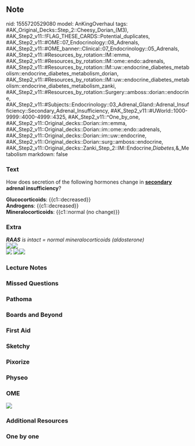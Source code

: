 ## Note
nid: 1555720529080
model: AnKingOverhaul
tags: #AK_Original_Decks::Step_2::Cheesy_Dorian_(M3), #AK_Step2_v11::!FLAG_THESE_CARDS::Potential_duplicates, #AK_Step2_v11::#OME::07_Endocrinology::08_Adrenals, #AK_Step2_v11::#OME_banner::Clinical::07_Endocrinology::05_Adrenals, #AK_Step2_v11::#Resources_by_rotation::IM::emma, #AK_Step2_v11::#Resources_by_rotation::IM::ome::endo::adrenals, #AK_Step2_v11::#Resources_by_rotation::IM::uw::endocrine_diabetes_metabolism::endocrine_diabetes_metabolism_dorian, #AK_Step2_v11::#Resources_by_rotation::IM::uw::endocrine_diabetes_metabolism::endocrine_diabetes_metabolism_zanki, #AK_Step2_v11::#Resources_by_rotation::Surgery::amboss::dorian::endocrine, #AK_Step2_v11::#Subjects::Endocrinology::03_Adrenal_Gland::Adrenal_Insufficiency::Secondary_Adrenal_Insufficiency, #AK_Step2_v11::#UWorld::1000-9999::4000-4999::4325, #AK_Step2_v11::^One_by_one, #AK_Step2_v11::Original_decks::Dorian::im::emma, #AK_Step2_v11::Original_decks::Dorian::im::ome::endo::adrenals, #AK_Step2_v11::Original_decks::Dorian::im::uw::endocrine, #AK_Step2_v11::Original_decks::Dorian::surg::amboss::endocrine, #AK_Step2_v11::Original_decks::Zanki_Step_2::IM::Endocrine,_Diabetes,_&_Metabolism
markdown: false

### Text
How does secretion of the following hormones change in
<b><u>secondary</u> adrenal insufficiency</b>?
<div>
  <b>Glucocorticoids</b>: {{c1::decreased}}
</div>
<div>
  <b>Androgens</b>: {{c1::decreased}}
</div>
<div>
  <b>Mineralocorticoids</b>: {{c1::normal (no change)}}
</div>

### Extra
<div>
  <i><b>RAAS</b> is intact = normal mineralocorticoids
  (aldosterone)</i>
</div>
<div>
  <i><img src="ai_1358629116483.png"><img src=
  "pai%20testing.png"></i>
</div>
<div style="display: inline !important;">
  <b><i><b><img src="adrenalinsuff.PNG"></b></i></b>
</div><img src="paste-4187391250137089.jpg"><img src=
"paste-14165884473966593.jpg">

### Lecture Notes


### Missed Questions


### Pathoma


### Boards and Beyond


### First Aid


### Sketchy


### Pixorize


### Physeo


### OME
<div class="ome-widget">
  <a href=
  "https://onlinemeded.org/spa/endocrinology/adrenals/acquire?ref=anki">
  <img src="_OME_AnkiFlashcards_Lesson_2.png"></a>
</div>

### Additional Resources


### One by one


